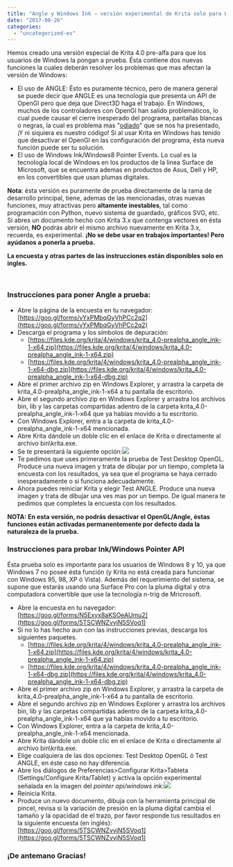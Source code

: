 ```yaml
---
title: "Angle y Windows Ink – versión experimental de Krita solo para Windows"
date: "2017-08-26"
categories: 
  - "uncategorized-es"
---
```


Hemos creado una versión especial de Krita 4.0 pre-alfa para que los usuarios de Windows la pongan a prueba. Ésta contiene dos nuevas funciones la cuales deberán resolver los problemas que mas afectan la versión de Windows:

- El uso de ANGLE: Ésto es puramente técnico, pero de manera general se puede decir que ANGLE es una tecnología que presenta un API de OpenGl pero que deja que Direct3D haga el trabajo. En Windows, muchos de los controladores con OpenGl han salido problemáticos, lo cual puede causar el cierre inesperado del programa, pantallas blancas o negras, la cual es problema mas "[odiado](https://bugs.kde.org/show_bug.cgi?id=360601)" que se nos ha presentado, ¡Y ni siquiera es nuestro código! Si al usar Krita en Windows has tenido que desactivar el OpenGl en las configuración del programa, ésta nueva función puede ser tu solución.
- El uso de Windows Ink/Windows8 Pointer Events. Lo cual es la tecnología local de Windows en los productos de la linea Surface de Microsoft, que se encuentra ademas en productos de Asus, Dell y HP, en los convertibles que usan plumas digitales.

**Nota**: ésta versión es puramente de prueba directamente de la rama de desarrollo principal, tiene, ademas de las mencionadas, otras nuevas funciones, muy atractivas pero **altamente inestables**, tal como programación con Python, nuevo sistema de guardado, gráficos SVG, etc. Si abres un documento hecho con Krita 3.x que contenga vectores en ésta versión, **NO** podrás abrir el mismo archivo nuevamente en Krita 3.x, recuerda, es experimental. **¡No se debe usar en trabajos importantes! Pero ayúdanos a ponerla a prueba.**

**La encuesta y otras partes de las instrucciones están disponibles solo en ingles.**

 

### Instrucciones para poner Angle a prueba:

- Abre la página de la encuesta en tu navegador: [https://goo.gl/forms/vYxPMbqGyVhPCc2q2](https://goo.gl/forms/vYxPMbqGyVhPCc2q2)
- Descarga el programa y los símbolos de depuración:
    - [https://files.kde.org/krita/4/windows/krita_4.0-prealpha_angle_ink-1-x64.zip](https://files.kde.org/krita/4/windows/krita_4.0-prealpha_angle_ink-1-x64.zip)
    - [https://files.kde.org/krita/4/windows/krita_4.0-prealpha_angle_ink-1-x64-dbg.zip](https://files.kde.org/krita/4/windows/krita_4.0-prealpha_angle_ink-1-x64-dbg.zip)
- Abre el primer archivo zip en Windows Explorer, y arrastra la carpeta de krita_4.0-prealpha_angle_ink-1-x64 a tu pantalla de escritorio.
- Abre el segundo archivo zip en Windows Explorer y arrastra los archivos bin, lib y las carpetas compartidas adentro de la carpeta krita_4.0-prealpha_angle_ink-1-x64 que ya habías movido a tu escritorio.
- Con Windows Explorer, entra a la carpeta de krita_4.0-prealpha_angle_ink-1-x64 mencionada.
- Abre Krita dándole un doble clic en el enlace de Krita o directamente al archivo bin\\krita.exe.
- Se te presentará la siguiente opción:[![](/images/posts/2017/angle_question.png)](/images/posts/2017/angle_question.png)
- Te pedimos que uses primeramente la prueba de Test Desktop OpenGL. Produce una nueva imagen y trata de dibujar por un tiempo, completa la encuesta con los resultados, ya sea que el programa se haya cerrado inesperadamente o si funciona adecuadamente.
- Ahora puedes reiniciar Krita y elegir Test ANGLE. Produce una nueva imagen y trata de dibujar una ves mas por un tiempo. De igual manera te pedimos que completes la encuesta con los resultados.

**NOTA: En esta versión, no podrás desactivar el OpenGL/Angle, éstas funciones están activadas permanentemente por defecto dada la naturaleza de la prueba.**

### Instrucciones para probar Ink/Windows Pointer API

Ésta prueba solo es importante para los usuarios de Windows 8 y 10, ya que Windows 7 no posee ésta función (y Krita no está creada para funcionar con Windows 95, 98, XP ó Vista). Además del requerimiento del sistema, se supone que estarás usando una Surface Pro con la pluma digital y otra computadora convertible que use la tecnología n-trig de Mricrosoft.

- Abre la encuesta en tu navegador: [https://goo.gl/forms/N5Exyx8aKSOeAUmu2](https://goo.gl/forms/5TSCWNZvvjN5SVoq1)
- Si no lo has hecho aun con las instrucciones previas, descarga los siguientes paquetes.
    - [https://files.kde.org/krita/4/windows/krita_4.0-prealpha_angle_ink-1-x64.zip](https://files.kde.org/krita/4/windows/krita_4.0-prealpha_angle_ink-1-x64.zip)
    - [https://files.kde.org/krita/4/windows/krita_4.0-prealpha_angle_ink-1-x64-dbg.zip](https://files.kde.org/krita/4/windows/krita_4.0-prealpha_angle_ink-1-x64-dbg.zip)
- Abre el primer archivo zip en Windows Explorer, y arrastra la carpeta de krita_4.0-prealpha_angle_ink-1-x64 a tu pantalla de escritorio.
- Abre el segundo archivo zip en Windows Explorer y arrastra los archivos bin, lib y las carpetas compartidas adentro de la carpeta krita_4.0-prealpha_angle_ink-1-x64 que ya habías movido a tu escritorio.
- Con Windows Explorer, entra a la carpeta de krita_4.0-prealpha_angle_ink-1-x64 mencionada.
- Abre Krita dándole un doble clic en el enlace de Krita o directamente al archivo bin\\krita.exe.
- Elige cualquiera de las dos opciones: Test Desktop OpenGL ó Test ANGLE, en éste caso no hay diferencia.
- Abre los diálogos de Preferencias>Configurar Krita>Tableta (Settings/Configure Krita/Tablet) y activa la opción experimental señalada en la imagen del _pointer api/windows ink_:[![](/images/posts/2017/tablet_support.png)](/images/posts/2017/tablet_support.png)
- Reinicia Krita.
- Produce un nuevo documento, dibuja con la herramienta principal de pincel, revisa si la variación de presión en la pluma digital cambia el tamaño y la opacidad de el trazo, por favor responde tus resultados en la siguiente encuesta (en inglés): [https://goo.gl/forms/5TSCWNZvvjN5SVoq1](https://goo.gl/forms/5TSCWNZvvjN5SVoq1)

### ¡De antemano Gracias!
